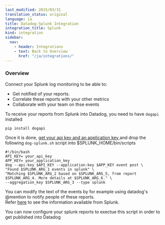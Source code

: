 ```yaml
---
last_modified: 2015/03/31
translation_status: original
language: ja
title: Datadog-Splunk Integration
integration_title: Splunk
kind: integration
sidebar:
  nav:
    - header: Integrations
    - text: Back to Overview
      href: "/ja/integrations/"
---
```



<div id="int-overview">
<h3>Overview</h3>

Connect your Splunk log monitoring to be able to:
<ul>
<li> Get notified of your reports. </li>
<li> Correlate these reports with your other metrics</li>
<li> Collaborate with your team on thse events </li>
</ul>
</div>


<p>To receive your reports from Splunk into Datadog, you need to have <code>dogapi</code> installed</p>
<p><pre class="linux"><code>pip install dogapi</code></pre></p>

<p>Once it is done, <a href="https://app.datadoghq.com/account/settings#api">get your api key and an application key </a>and drop the following
 <code>dog-splunk.sh</code> script into $SPLUNK_HOME/bin/scripts</p>
<p>
    <pre class="linux"><code>#!/bin/bash
API_KEY= your_api_key
APP_KEY= your_application_key
dog --api-key $API_KEY --application-key $APP_KEY event post \
"Found $SPLUNK_ARG_1 events in splunk" \
"Matching $SPLUNK_ARG_2 based on $SPLUNK_ARG_5, from report $SPLUNK_ARG_4. More details at $SPLUNK_ARG_6." \
--aggregation_key $SPLUNK_ARG_3 --type splunk</code></pre>
</p>

<p>You can modify the text of the events by for example using datadog's @mention to notify people of these reports.
<br/>Refer <a href="https://wiki.splunk.com/Community:Use_Splunk_alerts_with_scripts_to_create_a_ticket_in_your_ticketing_system">here</a>
to see the information available from Splunk.</p>
<p> You can now configure your splunk reports to exectue this script in order to get published into Datadog</p>
